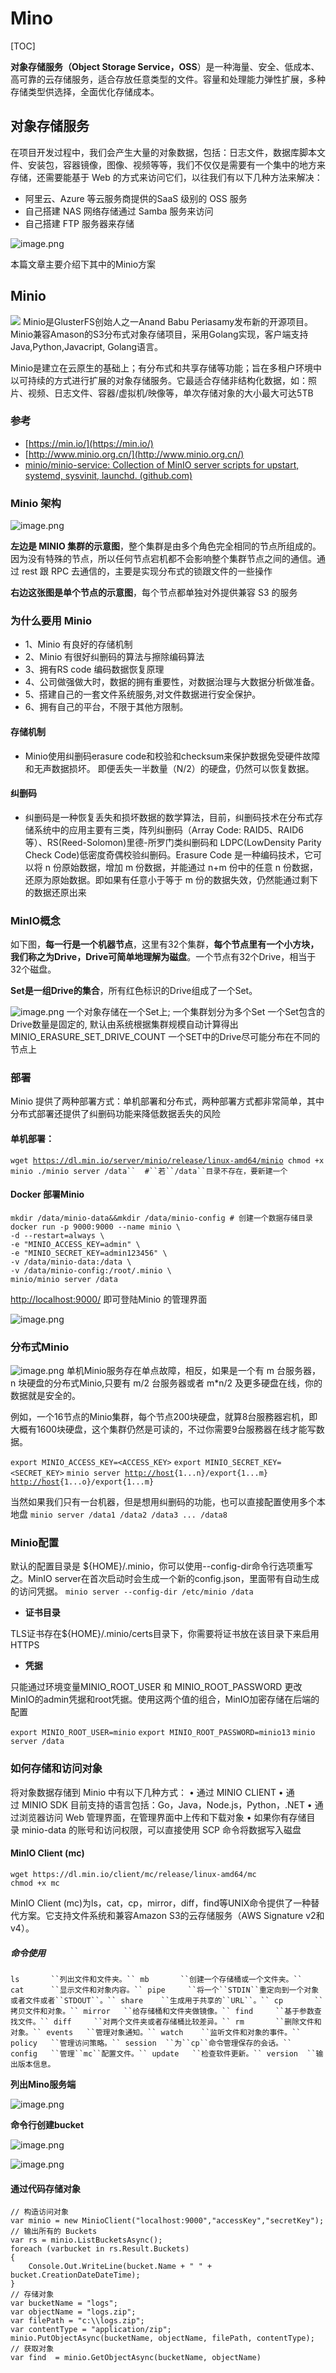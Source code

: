 # Mino

[TOC]

**对象存储服务（Object Storage Service，OSS**）是一种海量、安全、低成本、高可靠的云存储服务，适合存放任意类型的文件。容量和处理能力弹性扩展，多种存储类型供选择，全面优化存储成本。

## 对象存储服务

在项目开发过程中，我们会产生大量的对象数据，包括：日志文件，数据库脚本文件、安装包，容器镜像，图像、视频等等，我们不仅仅是需要有一个集中的地方来存储，还需要能基于 Web 的方式来访问它们，以往我们有以下几种方法来解决：

- 阿里云、Azure 等云服务商提供的SaaS 级别的 OSS 服务
- 自己搭建 NAS 网络存储通过 Samba 服务来访问
- 自己搭建 FTP 服务器来存储

![image.png](https://cdn.nlark.com/yuque/0/2021/png/5374140/1616687824999-55666588-2d09-46e9-bcfb-6de25befec39.png#align=left&display=inline&height=320&margin=%5Bobject%20Object%5D&name=image.png&originHeight=320&originWidth=626&size=91754&status=done&style=none&width=626)

本篇文章主要介绍下其中的Minio方案

## Minio

![](https://cdn.nlark.com/yuque/0/2021/jpeg/5374140/1616841442916-a0aebceb-8506-441f-bc1b-2aa4b6e81318.jpeg#align=left&display=inline&height=128&margin=%5Bobject%20Object%5D&originHeight=400&originWidth=1200&size=0&status=done&style=none&width=385)
Minio是GlusterFS创始人之一Anand Babu Periasamy发布新的开源项目。Minio兼容Amason的S3分布式对象存储项目，采用Golang实现，客户端支持Java,Python,Javacript, Golang语言。

Minio是建立在云原生的基础上；有分布式和共享存储等功能；旨在多租户环境中以可持续的方式进行扩展的对象存储服务。它最适合存储非结构化数据，如：照片、视频、日志文件、容器/虚拟机/映像等，单次存储对象的大小最大可达5TB

### 参考

- [https://min.io/](https://min.io/)
- [http://www.minio.org.cn/](http://www.minio.org.cn/)
- [minio/minio-service: Collection of MinIO server scripts for upstart, systemd, sysvinit, launchd. (github.com)](https://github.com/minio/minio-service)

### Minio 架构

![image.png](https://cdn.nlark.com/yuque/0/2021/png/5374140/1616687945743-43cf8f65-e12b-427d-85f5-22e731990a65.png#align=left&display=inline&height=452&margin=%5Bobject%20Object%5D&name=image.png&originHeight=452&originWidth=740&size=137885&status=done&style=none&width=740)

**左边是 MINIO 集群的示意图**，整个集群是由多个角色完全相同的节点所组成的。因为没有特殊的节点，所以任何节点宕机都不会影响整个集群节点之间的通信。通过 rest 跟 RPC 去通信的，主要是实现分布式的锁跟文件的一些操作

**右边这张图是单个节点的示意图**，每个节点都单独对外提供兼容 S3 的服务

### 为什么要用 Minio

- 1、Minio      有良好的存储机制
- 2、Minio      有很好纠删码的算法与擦除编码算法
- 3、拥有RS      code 编码数据恢复原理
- 4、公司做强做大时，数据的拥有重要性，对数据治理与大数据分析做准备。
- 5、搭建自己的一套文件系统服务,对文件数据进行安全保护。
- 6、拥有自己的平台，不限于其他方限制。

#### 存储机制

- Minio使用纠删码erasure      code和校验和checksum来保护数据免受硬件故障和无声数据损坏。 即便丢失一半数量（N/2）的硬盘，仍然可以恢复数据。

#### 纠删码

- 纠删码是一种恢复丢失和损坏数据的数学算法，目前，纠删码技术在分布式存储系统中的应用主要有三类，阵列纠删码（Array      Code: RAID5、RAID6 等）、RS(Reed-Solomon)里德-所罗门类纠删码和 LDPC(LowDensity Parity      Check Code)低密度奇偶校验纠删码。Erasure Code 是一种编码技术，它可以将 n 份原始数据，增加 m 份数据，并能通过 n+m      份中的任意 n 份数据，还原为原始数据。即如果有任意小于等于 m 份的数据失效，仍然能通过剩下的数据还原出来

### MinIO概念

如下图，**每一行是一个机器节点**，这里有32个集群，**每个节点里有一个小方块，我们称之为Drive，Drive可简单地理解为磁盘**。一个节点有32个Drive，相当于32个磁盘。

**Set是一组Drive的集合**，所有红色标识的Drive组成了一个Set。

![image.png](https://cdn.nlark.com/yuque/0/2021/png/5374140/1616688028544-2d4661ff-7d44-427e-a7b2-4e98922fbaec.png#align=left&display=inline&height=298&margin=%5Bobject%20Object%5D&name=image.png&originHeight=298&originWidth=299&size=58821&status=done&style=none&width=299)
一个对象存储在一个Set上; 一个集群划分为多个Set
一个Set包含的Drive数量是固定的, 默认由系统根据集群规模自动计算得出 MINIO_ERASURE_SET_DRIVE_COUNT
一个SET中的Drive尽可能分布在不同的节点上

### 部署

Minio 提供了两种部署方式：单机部署和分布式，两种部署方式都非常简单，其中分布式部署还提供了纠删码功能来降低数据丢失的风险

#### 单机部署：

`wget `[`https://dl.min.io/server/minio/release/linux-amd64/minio`](https://dl.min.io/server/minio/release/linux-amd64/minio)`
chmod +x minio
./minio server /data``  #``若``/data``目录不存在，要新建一个`

#### Docker 部署Minio

``` shell
mkdir /data/minio-data&&mkdir /data/minio-config # 创建一个数据存储目录
docker run -p 9000:9000 --name minio \
-d --restart=always \
-e "MINIO_ACCESS_KEY=admin" \
-e "MINIO_SECRET_KEY=admin123456" \
-v /data/minio-data:/data \
-v /data/minio-config:/root/.minio \
minio/minio server /data
```

[http://localhost:9000/](http://localhost:9000/) 即可登陆Minio 的管理界面

![image.png](https://cdn.nlark.com/yuque/0/2021/png/5374140/1616688607585-b362ae32-41e7-40b0-a653-391015b514c3.png#align=left&display=inline&height=295&margin=%5Bobject%20Object%5D&name=image.png&originHeight=295&originWidth=1303&size=22817&status=done&style=none&width=1303)

### 分布式Minio

![image.png](https://cdn.nlark.com/yuque/0/2021/png/5374140/1616688683921-36c53272-58fe-43e1-98ef-060e091fdac2.png#align=left&display=inline&height=557&margin=%5Bobject%20Object%5D&name=image.png&originHeight=557&originWidth=1008&size=135743&status=done&style=none&width=1008)
单机Minio服务存在单点故障，相反，如果是一个有 m 台服务器， n 块硬盘的分布式Minio,只要有 m/2 台服务器或者 m*n/2 及更多硬盘在线，你的数据就是安全的。

例如，一个16节点的Minio集群，每个节点200块硬盘，就算8台服務器宕机，即大概有1600块硬盘，这个集群仍然是可读的，不过你需要9台服務器在线才能写数据。

`export MINIO_ACCESS_KEY=<ACCESS_KEY>`
`export MINIO_SECRET_KEY=<SECRET_KEY>`
`minio server `[`http://host`](http://host)`{1...n}/export{1...m} `[`http://host`](http://host)`{1...o}/export{1...m}`

当然如果我们只有一台机器，但是想用纠删码的功能，也可以直接配置使用多个本地盘
`minio server /data1 /data2 /data3 ... /data8`

### Minio配置

默认的配置目录是 ${HOME}/.minio，你可以使用--config-dir命令行选项重写之。MinIO server在首次启动时会生成一个新的config.json，里面带有自动生成的访问凭据。
`minio server --config-dir /etc/minio /data`

- **证书目录**

TLS证书存在${HOME}/.minio/certs目录下，你需要将证书放在该目录下来启用HTTPS 

- **凭据**

只能通过环境变量MINIO_ROOT_USER 和 MINIO_ROOT_PASSWORD 更改MinIO的admin凭据和root凭据。使用这两个值的组合，MinIO加密存储在后端的配置

`export MINIO_ROOT_USER=minio`
`export MINIO_ROOT_PASSWORD=minio13`
`minio server /data`

### 如何存储和访问对象

将对象数据存储到 Minio 中有以下几种方式：
• 通过 MINIO CLIENT
• 通过 MINIO SDK 目前支持的语言包括：Go，Java，Node.js，Python，.NET
• 通过浏览器访问 Web 管理界面，在管理界面中上传和下载对象
• 如果你有存储目录 minio-data 的账号和访问权限，可以直接使用 SCP 命令将数据写入磁盘

#### MinIO Client (mc)

``` shell
wget https://dl.min.io/client/mc/release/linux-amd64/mc
chmod +x mc
```

MinIO Client (mc)为ls，cat，cp，mirror，diff，find等UNIX命令提供了一种替代方案。它支持文件系统和兼容Amazon S3的云存储服务（AWS Signature v2和v4）。

##### 命令使用

`ls       ``列出文件和文件夹。``
mb       ``创建一个存储桶或一个文件夹。``
cat      ``显示文件和对象内容。``
pipe     ``将一个``STDIN``重定向到一个对象或者文件或者``STDOUT``。``
share    ``生成用于共享的``URL``。``
cp       ``拷贝文件和对象。``
mirror   ``给存储桶和文件夹做镜像。``
find     ``基于参数查找文件。``
diff     ``对两个文件夹或者存储桶比较差异。``
rm       ``删除文件和对象。``
events   ``管理对象通知。``
watch    ``监听文件和对象的事件。``
policy   ``管理访问策略。``
session  ``为``cp``命令管理保存的会话。``
config   ``管理``mc``配置文件。``
update   ``检查软件更新。``
version  ``输出版本信息。`

**列出Mino服务端**

![image.png](https://cdn.nlark.com/yuque/0/2021/png/5374140/1616840462896-f6c5a2bd-562c-49c9-8d95-bc3f530ae95c.png#align=left&display=inline&height=379&margin=%5Bobject%20Object%5D&name=image.png&originHeight=379&originWidth=493&size=37287&status=done&style=none&width=493)

**命令行创建bucket**

![image.png](https://cdn.nlark.com/yuque/0/2021/png/5374140/1616840502464-6155acbc-4744-4434-9a62-5ee3a346eeb5.png#align=left&display=inline&height=166&margin=%5Bobject%20Object%5D&name=image.png&originHeight=166&originWidth=477&size=26220&status=done&style=none&width=477)

![image.png](https://cdn.nlark.com/yuque/0/2021/png/5374140/1616840510944-6e6085fd-2253-49bd-ac92-2cf932de3949.png#align=left&display=inline&height=414&margin=%5Bobject%20Object%5D&name=image.png&originHeight=414&originWidth=607&size=32039&status=done&style=none&width=607)

#### 通过代码存储对象

```  shell
// 构造访问对象
var minio = new MinioClient("localhost:9000","accessKey","secretKey");
// 输出所有的 Buckets 
var rs = minio.ListBucketsAsync();
foreach (varbucket in rs.Result.Buckets)
{
    Console.Out.WriteLine(bucket.Name + " " + bucket.CreationDateDateTime);
}
// 存储对象
var bucketName = "logs";
var objectName = "logs.zip";
var filePath = "c:\\logs.zip";
var contentType = "application/zip";
minio.PutObjectAsync(bucketName, objectName, filePath, contentType);
// 获取对象
var find  = minio.GetObjectAsync(bucketName, objectName)
```